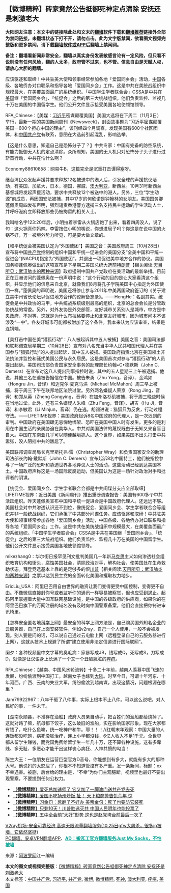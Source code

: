  <h2>【微博精粹】砖家竟然公告抵御死神定点清除 安抚还是刺激老大</h2> <p class="notice"><b>大陆网友注意：本文中的链接除此处和文末的<a href="https://github.com/bannedbook/fanqiang" >翻墙</a>软件下载和<a href="https://github.com/killgcd/justmysocks/blob/master/README.md">翻墙推荐</a>链接外全部为禁网链接，未翻墙状态下打不开，请勿点击。此为文字版禁闻，欲看图文视频完整版和更多禁闻，请下载<a href="https://github.com/bannedbook/fanqiang">翻墙软件或APP</a>后翻墙上禁闻网。</p><p>备注：翻墙看新闻非常安全，翻墙以真实身份发表敏感言论有一定风险，但只看不说则没有任何风险，翻的人太多，政府管不过来，也不管。信息自由是天赋人权，请放心大胆的翻墙。</b></p>  <div class="entry"> <p id="summary">应该驱逐和取缔！中共驻美大使和领事经常参加各地「爱国同乡会」活动，<span class='wp_keywordlink_affiliate'><a href="https://www.bannedbook.org/" title="中国" target="_blank">中国</a></span>各级、各地侨办对口联系和指导各地「爱国同乡会」工作。这是中共在美统战组织中规模最大，在美覆盖面最广的系统组织。「中<span class='wp_keywordlink'><a href="https://www.bannedbook.org/forum24/" title="国学传统文化禁书" target="_blank">国学</a></span>生学者联合会」CSSA是中共在<a href="https://www.bannedbook.org/bnews/tag/%e7%be%8e%e5%9b%bd/" class="st_tag internal_tag" rel="tag" title="标签 美国 下的日志">美国</a>继「爱国同乡会」、「统促会」之后的第三大统战组织。他们负责监控、监视几十万在美国的中国留学生。他们公开文件显示接受美国各地使领馆领导。</p> <p id="conimg"></p> <p>RFA_Chinese：【美媒：<a href="https://www.bannedbook.org/bnews/tag/%e4%b9%a0%e8%bf%91%e5%b9%b3/" class="st_tag internal_tag" rel="tag" title="标签 习近平 下的日志">习近平</a>密谋颠覆美国】美国大选将在下周二（11月3日）举行，最新一期的美国<span class='wp_keywordlink_affiliate'><a href="https://www.bannedbook.org/" title="新闻">新闻</a></span>周刊《Newsweek》，封面故事题为“习近平密谋颠覆美国—600个担心中国的理由”，该刊经四个月调查，发现美国有600个社区团体，和<a href="https://www.bannedbook.org/bnews/tag/%e4%b8%ad%e5%9b%bd%e5%85%b1%e4%ba%a7%e5%85%9a/" class="st_tag internal_tag" rel="tag" title="标签 中国共产党 下的日志">中国共产党</a>有联系，意图在大选前引起混乱，影响选举。</p> <p></p> <p>【这是什么意思，知道自己是恐怖分子了？】中共专家：中国有完备的防空系统，有能力抵御无人机的定点清除。众所周知，美国的无人机只对恐怖分子头子进行过斩首行动，中共在怕什么啊？</p> <p></p> <p>Economy88610858：网易牛B，这篇完全是沉重打击谭得塞呀。</p> <p></p>  <p>继台湾民众发起声援并要求释放12名被送中的港人后，引发全球的声援抗议活动，有美国，加拿大，日本，德国，挪威，<a href="https://www.bannedbook.org/bnews/tag/%e6%be%b3%e5%a4%a7%e5%88%a9%e4%ba%9a/" class="st_tag internal_tag" rel="tag" title="标签 澳大利亚 下的日志">澳大利亚</a>，新西兰。10月31号新西兰基督城将发起声援活动，要求中共释放12个被送中的港人。另外，三位“学生动源”前成员，再因国安法被捕，其中17岁的何欣诺是钟翰林的女朋友。美国国务卿蓬佩奥周四发布声明，强烈谴责香港警方逮捕三名支持民主运动的学生活动人士，并呼吁港府立即释放那些仍被拘留的相关人士。</p> <p></p> <p>我叫啥名字123:20年后，小明拉着李雷从火锅店跑了出来，看着四周没人，说了句：这火锅真你妈辣。李雷按住小明的嘴说，你想进局子吗？你这是在说中国的火锅不好，万一被境外势力听见，可是要大做文章的。</p> <p></p> <p>【和平统促会被美国认定为“外国使团”】美国之音：美国政府周三（10月28日）宣布将中国<a href="https://www.bannedbook.org/bnews/tag/%e5%85%b1%e4%ba%a7%e5%85%9a/" class="st_tag internal_tag" rel="tag" title="标签 共产党 下的日志">共产党</a>控制的组织中国和平统一促进会的美国分支“全美中国和平统一促进会”(NACPU)指定为“外国使团”，并退出一项促进美中地方合作的协议。美国国务卿蓬佩奥做出的这项宣布是下星期二美国总统大选前<span class='wp_keywordlink'><a href="https://www.bannedbook.org/bnews/comments/20200816/1381118.html" title="天目所见：川普将再赢总统大选 共和党掌参众两院" target="_blank">特朗普</a></span>【相关阅读:<a href='https://www.bannedbook.org/bnews/comments/20200816/1381123.html' target='_blank'>天目所见：武汉肺炎的两种来源</a>】政府遏制中国共产党政府在美活动的最新举措。目前正在亚洲访问的蓬佩奥在一份声明中说：“这个行动的目的是让大家看清这个组织，并显示他们的信息来自北京，就像我们8月将孔子学院美国中心指定为外国使团一样。”蓬佩奥的声明说，美国还将停止参与2011年中美两国政府签订的《关于建立美中州省长论坛以促进地方合作的谅解备忘录》。——HengHe：名副其实。统促会是中共政协的马甲，中共统战系统级别最高的组织，北京的总会会长是分管政协统战的常委。另外，对外友协是外交部管，友好城市关系别人是城市，中方是中央政府，不对等，这就是为什么布拉格要停止和北京友好城市，因为城市间本不该涉及“一中”。各友好城市可能都被附加了这个条件。我本来认为应该审查，结果是连锅端。</p> <p></p> <p>【美打击中国在美“猎狐行动”：八人被起诉其中五人被捕】美国之音：美国司法部和联邦调查局星期三（10月28日）宣布对八名充当中华人民共和国代理人并在美国参与“猎狐行动”的人提出起诉，其中五人被捕。美国政府指责北京在美国领土非法执法并监控和骚扰美国公民与永久居民。这是美国首次对参与“猎狐行动”的人员提出起诉。美国司法部负责国家安全事务的助理部长约翰•C•德默斯（John C. Demers）在宣布对这八人提出刑事指控时说，其中的五人星期三上午被逮捕。他说，其他三名在逃被告据信在中国。被告朱勇（Zhu Yong，音译）、金鸿如（Hongru Jin，音译）和迈克尔‧麦克马洪（Michael McMahon）周三早上被捕，将于周三下午在联邦地区法院过堂。另外两名嫌疑人荣京（Rong Jing，音译）和郑从英（Zheng Congying，音译）在加州洛杉矶被捕，将于周三晚些时候在当地过堂。此外，还有三名嫌疑人朱峰（Zhu Feng，音译）、胡吉（Hu Ji，音译）和李敏君（Li Minjun，音译）仍在逃。胡锡进说：猎狐只为反贪，行动过程守法。——LIFETIME视界：美国政府起诉8名中国政府的代理人，是一次迟到的审判。中国政府在美国肆无忌惮地绑架、恐吓在美国中国人时有发生。更多的是利用在中国生活的亲属胁迫在美华人。中共对美国法律的蔑视既由于无知又来自盲目自大。中国在东南亚几乎可以随便越境抓人。这个世界，如果美国不出头打击中共嚣张，没人阻挡中共的跋扈了。</p> <p>美国联邦调查局局长克里斯托弗·雷（Christopher Wray）和负责国家安全的助理司法部长约翰·戴默斯（John C. Demers）宣布起诉8名中国特工，他们被指控参与了一场广泛的恐吓和胁迫世界各地异议人士的活动，这些活动已经到达美国本土。中国政府声称这是一场国际反腐运动，但美国认为这是一场针对政治对手和批评者的阴谋。</p>  <p></p> <p>【统促会、爱国同乡会、学生学者联合会都是中共间谍分支应全部取缔】LIFETIME视界：近日美国《新闻周刊》推出重磅调查报告：美国有600多个中共活跃组织。昨天蓬佩奥宣布中国和平统一促进会是中国政府代理人。还远远不够。美国社会对中共渗透认识还不到位，像统促会、爱国同乡会、学生学者联合会等组织并非一般统战组织，它们承担了中共部分间谍任务。应该驱逐和取缔！中共驻美大使和领事经常参加各地「爱国同乡会」活动，中国各级、各地侨办对口联系和指导各地「爱国同乡会」工作。这是中共在美统战组织中规模最大，在美覆盖面最广的系统组织。「中国学生学者联合会」CSSA是中共在美国继「爱国同乡会」、「统促会」之后的第三大统战组织。他们负责监控、监视几十万在美国的中国留学生。他们公开文件显示接受美国各地使领馆领导。</p> <p>mikezhang0：华尔街日报罕见刊文批判美国几十年新<span class='wp_keywordlink'><a href="https://www.bannedbook.org/forum2/topic105.html" title="《马克思的成魔之路》" target="_blank">马克思</a></span>主义如何渗透社会组织教育机构和街头，腐蚀美国社会，清除政治对手，解构社会，使美国处在生命救助状态。拜登竞选基本上靠的是足够多的恨<span class='wp_keywordlink'><a href="https://www.bannedbook.org/bnews/comments/20200816/1381118.html" title="天目所见：川普将再赢总统大选 共和党掌参众两院" target="_blank">川普</a></span>【相关阅读:<a href='https://www.bannedbook.org/bnews/comments/20200816/1381123.html' target='_blank'>天目所见：武汉肺炎的两种来源</a>】之票以达到民主党的全面转化美国和攫取权力地步。</p> <p></p> <p>EricLiu_USA：阿里巴巴用自由世界的融资让我们变得更受中国控制，变得更不自由。不像微信直接封你号或者监听你的通讯一样容易被察觉，但也应受到遏止。起码阿里掌握着大量中国互联网基础设施，是中国的各级政府的供应商，如果你的在阿里巴巴旗下的万网注册的域名没有及时向中国警察备案，他们会直接把你铐进审讯椅里。</p> <p></p> <p>【怎样安全匿名地<span class='wp_keywordlink'><a href="https://www.bannedbook.org/forum11/topic309.html" title="禁片：“科学”的棍子" target="_blank">科学</a></span>上网】最安全的科学上网方法是，自己购买国外知名企业的云服务器，自己在上面安装软件，例如v2ray，自己一个人使用，一般不会被发现。别人要是问的话，可以说自己通过云电脑上网（远程登录自己的云服务器进行上网），这就从技术上规避了所谓“建立使用非法定信道进行国际联网”。</p> <p></p>  <p>阑夕：各种视频里中文字幕的臭毛病：家暴写成JB，钱写成Q，死写成S，刀写成D，就像是让汉语身上长满了一个又一个丑陋肮脏的<a href="https://www.bannedbook.org/bnews/tag/%e7%97%a4%e7%96%ae/" class="st_tag internal_tag" rel="tag" title="标签 痤疮 下的日志">痤疮</a>。</p> <p></p> <p>RFA_Chinese：【越南、中国风水轮流转】十多二十年前，越南人羡慕中国飞速的发展，纷纷偷渡到中国打工，越南女子也嫁到<span class='wp_keywordlink_affiliate'><a href="https://www.bannedbook.org/" title="大陆" target="_blank">大陆</a></span>。时至今日，可谓十年河东、十年河西。广西、云南的失业大军，纷纷偷渡到越南谋，出现这情况，问题根源在哪里？</p> <p></p> <p>Jam79922967：八年干砸了八件事，实际上根本不止八件。可以这么说吧，对人民好的事，一件未干。</p> <p></p> <p>【湖南永顺县，不准存在渔船】政府人员亲自动手，把百姓们的渔船都给烧掉了。这就对路了嘛，航母都下饺子，这么破旧的渔船，实在影响国家形象。现在大家都有钱了，吃什么鱼嘛，统一吃神户和牛。耶！！！//红朝末年观察：中国大量的人连饭都没吃饱，病死没钱治疗，连上小学都没钱，6亿人收入不足1千元。全世界都从留学生赚钱，而党国免费给留学生一年几十万，还不算各种设施。这有多卑贱、多无耻、多恶心才能干出这样丧心病狂、人神共愤的勾当！</p> <p></p>  <p>陈生大王：一位朋友在运营巨型官方D音号，你能想到有多大，就能有多大的那种大号。他说妈的太憋屈了，你根本不知道管控有多严重。发一条新闻，标题：xx不幸遇害。被删，后台给的理由是，“不幸”为你们主观臆断。视频里也最好不要出现警察，不要提到任何公权力。</p> <ul class='op-related-articles' title='相关阅读'> <li><a href='https://www.bannedbook.org/bnews/comments/20201028/1421571.html' target='_blank'>【<b>微博精粹</b>】爱死总加速师了 它又加了一脚油门送共产党去死</a></li> <li><a href='https://www.bannedbook.org/bnews/comments/20201027/1420950.html' target='_blank'>【<b>微博精粹</b>】爱国不吃扬州炒饭 扯！ 天下粮商警告饥荒年 惊</a></li> <li><a href='https://www.bannedbook.org/bnews/comments/20201025/1419896.html' target='_blank'>【<b>微博精粹</b>】习金句：惹翻了不好办 美帝金句：死了也要防它装死</a></li> <li><a href='https://www.bannedbook.org/bnews/comments/20201023/1418844.html' target='_blank'>【<b>微博精粹</b>】只剩10天！川普胜选灭共 中国人民明年也能投票了</a></li> <li><a href='https://www.bannedbook.org/bnews/comments/20201021/1417579.html' target='_blank'>【<b>微博精粹</b>】五中全会前“大好”形势 这也是赵党垮台前最后一次了</a></li> </ul> <p class="texttj"> <a href="https://www.bannedbook.org/forum23/topic22702.html" target="_blank">V2ray机场-安全可靠经济 高速无限流量翻墙服务(10.25日gfw大屠杀，很多ip被墙，它依然坚挺)</a><br/> <a href="https://github.com/bannedbook/fanqiang/wiki/%E7%A6%81%E9%97%BB%E7%BD%91%E5%AE%89%E5%8D%93%E7%BF%BB%E5%A2%99%E6%96%B0%E9%97%BBAPP" target="_blank">PC翻墙、安卓VPN翻墙APP</a>、<span onclick="window.open('https://github.com/killgcd/justmysocks/blob/master/README.md')" style="font-weight:bold;color:#00A191;cursor:pointer;text-decoration:underline;outline:none">AD：搬瓦工官方翻墙服务Just My Socks，不怕被墙</span></p><p> 来源：<a href="https://www.aboluowang.com/2020/1030/1517894.html" target="_blank">阿波罗网</a>江一编辑 </p><a name='sharetosocial'></a>       <div><b>本文的图文或视频完整版</b>：<a href='https://www.bannedbook.org/bnews/comments/20201030/1422717.html'>【微博精粹】砖家竟然公告抵御死神定点清除 安抚还是刺激老大</a></div>  </div><!--END ENTRY--> <div class="postfooter"> <div>本文标签：<a href="https://www.bannedbook.org/bnews/tag/%e4%b8%ad%e5%9b%bd%e5%85%b1%e4%ba%a7%e5%85%9a/" rel="tag">中国共产党</a>, <a href="https://www.bannedbook.org/bnews/tag/%e4%b9%a0%e8%bf%91%e5%b9%b3/" rel="tag">习近平</a>, <a href="https://www.bannedbook.org/bnews/tag/%e5%85%b1%e4%ba%a7%e5%85%9a/" rel="tag">共产党</a>, <a href="https://www.bannedbook.org/bnews/tag/%e5%be%ae%e5%8d%9a/" rel="tag">微博</a>, <a href="https://www.bannedbook.org/bnews/tag/%e5%be%ae%e5%8d%9a%e7%b2%be%e7%b2%b9/" rel="tag">微博精粹</a>, <a href="https://www.bannedbook.org/bnews/tag/%E6%AD%BB%E7%A5%9E/" rel="tag">死神</a>, <a href="https://www.bannedbook.org/bnews/tag/%e6%be%b3%e5%a4%a7%e5%88%a9%e4%ba%9a/" rel="tag">澳大利亚</a>, <a href="https://www.bannedbook.org/bnews/tag/%e7%97%a4%e7%96%ae/" rel="tag">痤疮</a>, <a href="https://www.bannedbook.org/bnews/tag/%e7%be%8e%e5%9b%bd/" rel="tag">美国</a></div>  </div><!--END POSTFOOTER--> 